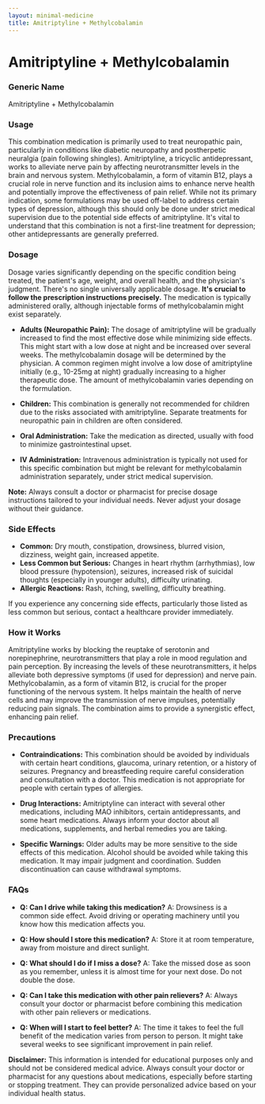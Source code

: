 ```yaml
---
layout: minimal-medicine
title: Amitriptyline + Methylcobalamin
---
```


# Amitriptyline + Methylcobalamin
### Generic Name
Amitriptyline + Methylcobalamin

### Usage

This combination medication is primarily used to treat neuropathic pain, particularly in conditions like diabetic neuropathy and postherpetic neuralgia (pain following shingles).  Amitriptyline, a tricyclic antidepressant, works to alleviate nerve pain by affecting neurotransmitter levels in the brain and nervous system. Methylcobalamin, a form of vitamin B12, plays a crucial role in nerve function and its inclusion aims to enhance nerve health and potentially improve the effectiveness of pain relief.  While not its primary indication, some formulations may be used off-label to address certain types of depression, although this should only be done under strict medical supervision due to the potential side effects of amitriptyline.  It's vital to understand that this combination is not a first-line treatment for depression; other antidepressants are generally preferred.


### Dosage

Dosage varies significantly depending on the specific condition being treated, the patient's age, weight, and overall health, and the physician's judgment.  There's no single universally applicable dosage.  **It's crucial to follow the prescription instructions precisely.**  The medication is typically administered orally, although injectable forms of methylcobalamin might exist separately.

* **Adults (Neuropathic Pain):**  The dosage of amitriptyline will be gradually increased to find the most effective dose while minimizing side effects.  This might start with a low dose at night and be increased over several weeks. The methylcobalamin dosage will be determined by the physician.  A common regimen might involve a low dose of amitriptyline initially (e.g., 10-25mg at night) gradually increasing to a higher therapeutic dose.  The amount of methylcobalamin varies depending on the formulation.

* **Children:** This combination is generally not recommended for children due to the risks associated with amitriptyline.  Separate treatments for neuropathic pain in children are often considered.


* **Oral Administration:**  Take the medication as directed, usually with food to minimize gastrointestinal upset.


* **IV Administration:**  Intravenous administration is typically not used for this specific combination but might be relevant for methylcobalamin administration separately, under strict medical supervision.


**Note:**  Always consult a doctor or pharmacist for precise dosage instructions tailored to your individual needs. Never adjust your dosage without their guidance.


### Side Effects

* **Common:** Dry mouth, constipation, drowsiness, blurred vision, dizziness, weight gain, increased appetite.
* **Less Common but Serious:**  Changes in heart rhythm (arrhythmias), low blood pressure (hypotension), seizures, increased risk of suicidal thoughts (especially in younger adults), difficulty urinating.
* **Allergic Reactions:** Rash, itching, swelling, difficulty breathing.


If you experience any concerning side effects, particularly those listed as less common but serious, contact a healthcare provider immediately.


### How it Works

Amitriptyline works by blocking the reuptake of serotonin and norepinephrine, neurotransmitters that play a role in mood regulation and pain perception.  By increasing the levels of these neurotransmitters, it helps alleviate both depressive symptoms (if used for depression) and nerve pain.  Methylcobalamin, as a form of vitamin B12, is crucial for the proper functioning of the nervous system.  It helps maintain the health of nerve cells and may improve the transmission of nerve impulses, potentially reducing pain signals.  The combination aims to provide a synergistic effect, enhancing pain relief.


### Precautions

* **Contraindications:** This combination should be avoided by individuals with certain heart conditions, glaucoma, urinary retention, or a history of seizures.  Pregnancy and breastfeeding require careful consideration and consultation with a doctor.  This medication is not appropriate for people with certain types of allergies.

* **Drug Interactions:** Amitriptyline can interact with several other medications, including MAO inhibitors, certain antidepressants, and some heart medications.  Always inform your doctor about all medications, supplements, and herbal remedies you are taking.

* **Specific Warnings:** Older adults may be more sensitive to the side effects of this medication.  Alcohol should be avoided while taking this medication.  It may impair judgment and coordination.  Sudden discontinuation can cause withdrawal symptoms.


### FAQs

* **Q: Can I drive while taking this medication?** A:  Drowsiness is a common side effect.  Avoid driving or operating machinery until you know how this medication affects you.

* **Q: How should I store this medication?** A:  Store it at room temperature, away from moisture and direct sunlight.

* **Q: What should I do if I miss a dose?** A:  Take the missed dose as soon as you remember, unless it is almost time for your next dose. Do not double the dose.

* **Q: Can I take this medication with other pain relievers?** A:  Always consult your doctor or pharmacist before combining this medication with other pain relievers or medications.

* **Q: When will I start to feel better?** A:  The time it takes to feel the full benefit of the medication varies from person to person.  It might take several weeks to see significant improvement in pain relief.


**Disclaimer:** This information is intended for educational purposes only and should not be considered medical advice.  Always consult your doctor or pharmacist for any questions about medications, especially before starting or stopping treatment.  They can provide personalized advice based on your individual health status.
